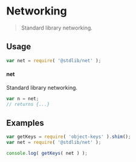 # Networking

> Standard library networking.

<section class="usage">

## Usage

```javascript
var net = require( '@stdlib/net' );
```

#### net

Standard library networking.

```javascript
var n = net;
// returns {...}
```

</section>

<!-- /.usage -->

<section class="examples">

## Examples

<!-- TODO: better examples -->

<!-- eslint no-undef: "error" -->

```javascript
var getKeys = require( 'object-keys' ).shim();
var net = require( '@stdlib/net' );

console.log( getKeys( net ) );
```

</section>

<!-- /.examples -->

<section class="links">

</section>

<!-- /.links -->

